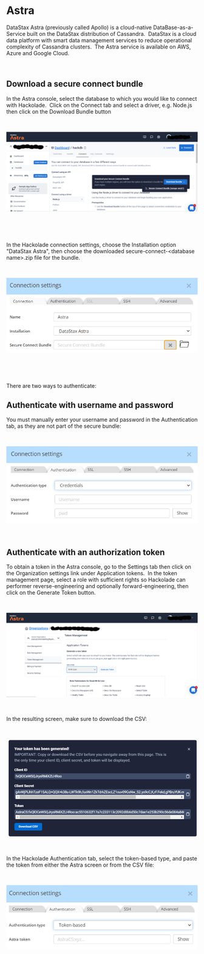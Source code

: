 # Astra

DataStax Astra (previously called Apollo) is a cloud-native DataBase-as-a-Service built on the DataStax distribution of Cassandra.&nbsp; DataStax is a cloud data platform with smart data management services to reduce operational complexity of Cassandra clusters.&nbsp; The Astra service is available on AWS, Azure and Google Cloud.

&nbsp;

## Download a secure connect bundle

In the Astra console, select the database to which you would like to connect with Hackolade.&nbsp; Click on the Connect tab and select a driver, e.g. Node.js then click on the Download Bundle button&nbsp;

&nbsp;

![DataStax Astra console - connect](<lib/DataStax%20Astra%20console%20-%20connect.png>)

&nbsp;

&nbsp;

In the Hackolade connection settings, choose the Installation option "DataStax Astra", then choose the downloaded secure-connect-\<database name\>.zip file for the bundle.

&nbsp;

![DataStax Astra connection settings](<lib/DataStax%20Astra%20connection%20settings.png>)

&nbsp;

&nbsp;

There are two ways to authenticate:

## Authenticate with username and password

You must manually enter your username and password in the Authentication tab, as they are not part of the secure bundle:

&nbsp;

![Cassandra authentication](<lib/Cassandra%20authentication.png>)

&nbsp;

## Authenticate with an authorization token

To obtain a token in the Astra console, go to the Settings tab then click on the Organization settings link under Application tokens.&nbsp; In the token management page, select a role with sufficient rights so Hackolade can performer reverse-engineering and optionally forward-engineering, then click on the Generate Token button.

&nbsp;

![DataStax Astra console - token request](<lib/DataStax%20Astra%20console%20-%20token%20request.png>)

&nbsp;

In the resulting screen, make sure to download the CSV:

&nbsp;

![DataStax Astra - token request result](<lib/DataStax%20Astra%20-%20token%20request%20result.png>)

&nbsp;

In the Hackolade Authentication tab, select the token-based type, and paste the token from either the Astra screen or from the CSV file:

&nbsp;

![Cassandra connection auth token](<lib/Cassandra%20connection%20auth%20token.png>)

